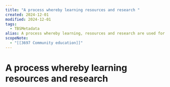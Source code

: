```yaml
---
title: "A process whereby learning resources and research "
created: 2024-12-01
modified: 2024-12-01
tags:
  - TBSMetadata
alias: A process whereby learning, resources and research are used for both individual and community betterment and change.
scopeNote:
  - "[[3697 Community education]]"
---
```

# A process whereby learning resources and research
